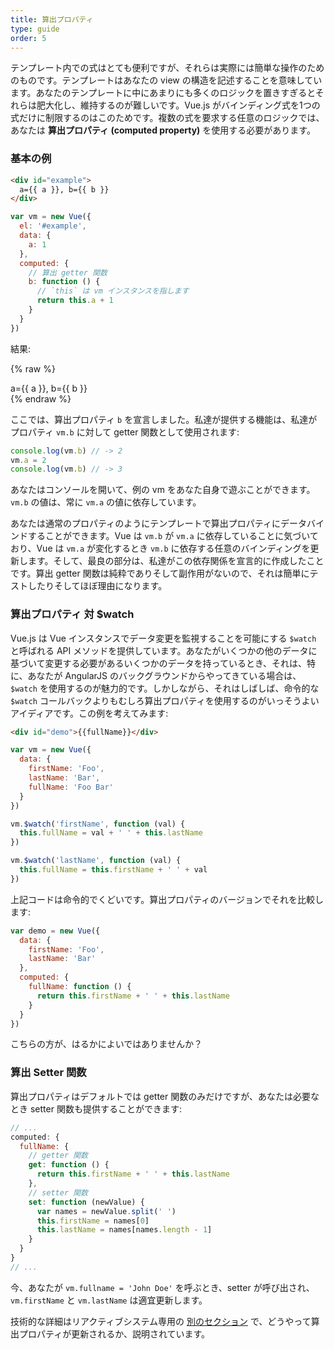 ```yaml
---
title: 算出プロパティ
type: guide
order: 5
---
```


テンプレート内での式はとても便利ですが、それらは実際には簡単な操作のためのものです。テンプレートはあなたの view の構造を記述することを意味しています。あなたのテンプレートに中にあまりにも多くのロジックを置きすぎるとそれらは肥大化し、維持するのが難しいです。Vue.js がバインディング式を1つの式だけに制限するのはこのためです。複数の式を要求する任意のロジックでは、あなたは **算出プロパティ (computed property)** を使用する必要があります。

### 基本の例

``` html
<div id="example">
  a={{ a }}, b={{ b }}
</div>
```

``` js
var vm = new Vue({
  el: '#example',
  data: {
    a: 1
  },
  computed: {
    // 算出 getter 関数
    b: function () {
      // `this` は vm インスタンスを指します
      return this.a + 1
    }
  }
})
```

結果:

{% raw %}
<div id="example" class="demo">
  a={{ a }}, b={{ b }}
</div>
<script>
var vm = new Vue({
  el: '#example',
  data: {
    a: 1
  },
  computed: {
    b: function () {
      return this.a + 1
    }
  }
})
</script>
{% endraw %}

ここでは、算出プロパティ `b` を宣言しました。私達が提供する機能は、私達がプロパティ `vm.b` に対して getter 関数として使用されます:

``` js
console.log(vm.b) // -> 2
vm.a = 2
console.log(vm.b) // -> 3
```

あなたはコンソールを開いて、例の vm をあなた自身で遊ぶことができます。`vm.b` の値は、常に `vm.a` の値に依存しています。

あなたは通常のプロパティのようにテンプレートで算出プロパティにデータバインドすることができます。Vue は `vm.b` が `vm.a` に依存していることに気づいており、Vue は `vm.a` が変化するとき `vm.b` に依存する任意のバインディングを更新します。そして、最良の部分は、私達がこの依存関係を宣言的に作成したことです。算出 getter 関数は純粋でありそして副作用がないので、それは簡単にテストしたりそしてほぼ理由になります。

### 算出プロパティ 対 $watch

Vue.js は Vue インスタンスでデータ変更を監視することを可能にする `$watch` と呼ばれる API メソッドを提供しています。あなたがいくつかの他のデータに基づいて変更する必要があるいくつかのデータを持っているとき、それは、特に、あなたが AngularJS のバックグラウンドからやってきている場合は、`$watch` を使用するのが魅力的です。しかしながら、それはしばしば、命令的な `$watch` コールバックよりもむしろ算出プロパティを使用するのがいっそうよいアイディアです。この例を考えてみます:

``` html
<div id="demo">{{fullName}}</div>
```

``` js
var vm = new Vue({
  data: {
    firstName: 'Foo',
    lastName: 'Bar',
    fullName: 'Foo Bar'
  }
})

vm.$watch('firstName', function (val) {
  this.fullName = val + ' ' + this.lastName
})

vm.$watch('lastName', function (val) {
  this.fullName = this.firstName + ' ' + val
})
```

上記コードは命令的でくどいです。算出プロパティのバージョンでそれを比較します:

``` js
var demo = new Vue({
  data: {
    firstName: 'Foo',
    lastName: 'Bar'
  },
  computed: {
    fullName: function () {
      return this.firstName + ' ' + this.lastName
    }
  }
})
```

こちらの方が、はるかによいではありませんか？

### 算出 Setter 関数

算出プロパティはデフォルトでは getter 関数のみだけですが、あなたは必要なとき setter 関数も提供することができます:

``` js
// ...
computed: {
  fullName: {
    // getter 関数
    get: function () {
      return this.firstName + ' ' + this.lastName
    },
    // setter 関数
    set: function (newValue) {
      var names = newValue.split(' ')
      this.firstName = names[0]
      this.lastName = names[names.length - 1]
    }
  }
}
// ...
```

今、あなたが `vm.fullname = 'John Doe'` を呼ぶとき、setter が呼び出され、`vm.firstName` と `vm.lastName` は適宜更新します。

技術的な詳細はリアクティブシステム専用の [別のセクション](reactivity.html#Inside_Computed_Properties) で、どうやって算出プロパティが更新されるか、説明されています。

